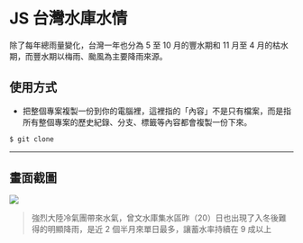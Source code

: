 # JS 台灣水庫水情

除了每年總雨量變化，台灣一年也分為 5 至 10 月的豐水期和 11 月至 4 月的枯水期，而豐水期以梅雨、颱風為主要降雨來源。

## 使用方式
- 把整個專案複製一份到你的電腦裡，這裡指的「內容」不是只有檔案，而是指所有整個專案的歷史紀錄、分支、標籤等內容都會複製一份下來。
```sh
$ git clone
```

----

## 畫面截圖
![](https://i.imgur.com/7F8XnIx.png)
> 強烈大陸冷氣團帶來水氣，曾文水庫集水區昨（20）日也出現了入冬後難得的明顯降雨，是近 2 個半月來單日最多，讓蓄水率持續在 9 成以上
